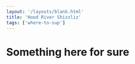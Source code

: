 ```yaml
---
layout: '/layouts/blank.html'
title: 'Hood River Shizzliz'
tags: ['where-to-sup']
---
```


<h1>Something here for sure</h1>
